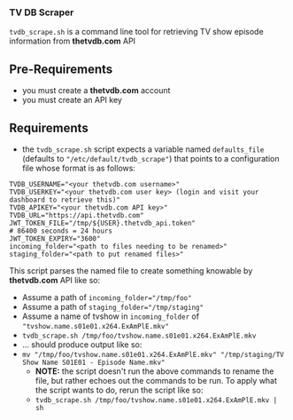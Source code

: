 ### TV DB Scraper
`tvdb_scrape.sh` is a command line tool for retrieving TV show episode information from **thetvdb.com** API

## Pre-Requirements
* you must create a **thetvdb.com** account
* you must create an API key

## Requirements
* the `tvdb_scrape.sh` script expects a variable named `defaults_file` (defaults to `"/etc/default/tvdb_scrape"`) that points to a configuration file whose format is as follows:
```
TVDB_USERNAME="<your thetvdb.com username>"
TVDB_USERKEY="<your thetvdb.com user key> (login and visit your dashboard to retrieve this)"
TVDB_APIKEY="<your thetvdb.com API key>"
TVDB_URL="https://api.thetvdb.com"
JWT_TOKEN_FILE="/tmp/${USER}.thetvdb_api.token"
# 86400 seconds = 24 hours
JWT_TOKEN_EXPIRY="3600"
incoming_folder="<path to files needing to be renamed>"
staging_folder="<path to put renamed files>"
```

This script parses the named file to create something knowable by **thetvdb.com** API like so:
* Assume a path of `incoming_folder="/tmp/foo"`
* Assume a path of `staging_folder="/tmp/staging"`
* Assume a name of tvshow in `incoming_folder` of `"tvshow.name.s01e01.x264.ExAmPlE.mkv"`
* `tvdb_scrape.sh /tmp/foo/tvshow.name.s01e01.x264.ExAmPlE.mkv`
* ... should produce output like so:
* ```mv "/tmp/foo/tvshow.name.s01e01.x264.ExAmPlE.mkv" "/tmp/staging/TV Show Name S01E01 - Episode Name.mkv"```
  * **NOTE:** the script doesn't run the above commands to rename the file, but rather echoes out the commands to be run.  To apply what the script wants to do, rerun the script like so:
  * ```tvdb_scrape.sh /tmp/foo/tvshow.name.s01e01.x264.ExAmPlE.mkv | sh``` 

